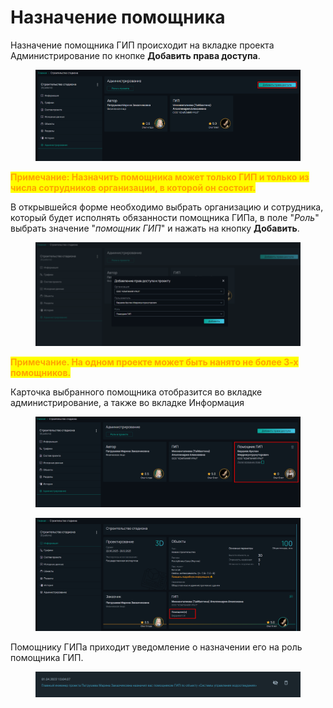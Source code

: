 # Назначение помощника

Назначение помощника ГИП происходит на вкладке проекта Администрирование по кнопке **Добавить права доступа**.

<figure><img src="../../gitbook/assets/image (261).png" alt=""><figcaption></figcaption></figure>

<mark style="color:orange;">**Примечание: Назначить помощника может только ГИП и только из числа сотрудников организации, в которой он состоит.**</mark>

В открывшейся форме необходимо выбрать организацию и сотрудника, который будет исполнять обязанности помощника ГИПа, в поле "_Роль_" выбрать значение "_помощник ГИП_" и нажать на кнопку **Добавить**.

<figure><img src="../../gitbook/assets/image (263).png" alt=""><figcaption></figcaption></figure>

<mark style="color:orange;">**Примечание. На одном проекте может быть нанято не более 3-х помощников.**</mark>

Карточка выбранного помощника отобразится во вкладке администрирование, а также во вкладке Информация

<figure><img src="../../gitbook/assets/image (264).png" alt=""><figcaption></figcaption></figure>

<figure><img src="../../gitbook/assets/image (265).png" alt=""><figcaption></figcaption></figure>

Помощнику ГИПа приходит уведомление о назначении его на роль помощника ГИП.

<figure><img src="../../gitbook/assets/image (1563).png" alt=""><figcaption></figcaption></figure>
